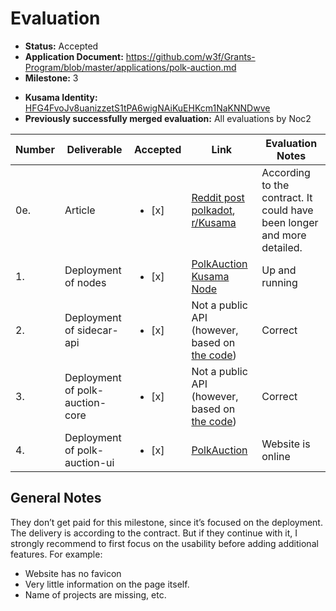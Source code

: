 # Evaluation

- **Status:** Accepted
- **Application Document:** https://github.com/w3f/Grants-Program/blob/master/applications/polk-auction.md
- **Milestone:** 3
* **Kusama Identity:** [HFG4FvoJv8uanizzetS1tPA6wigNAiKuEHKcm1NaKNNDwve](https://polkascan.io/pre/kusama/account/HFG4FvoJv8uanizzetS1tPA6wigNAiKuEHKcm1NaKNNDwve)
* **Previously successfully merged evaluation:** All evaluations by Noc2

| Number | Deliverable | Accepted | Link | Evaluation Notes |
| ------ | ----------- | -------- | ---- |----------------- |
| 0e. | Article | <ul><li>[x] </li></ul>| [Reddit post polkadot](https://www.reddit.com/r/Polkadot/comments/v1osc8/polkauction_is_live/), [r/Kusama](https://www.reddit.com/r/Kusama/comments/v1orsn/polkauction_is_live/)  | According to the contract. It could have been longer and more detailed.  |
| 1. | Deployment of nodes | <ul><li>[x] </li></ul>| [PolkAuction Kusama Node](https://telemetry.polkadot.io/#list/0xb0a8d493285c2df73290dfb7e61f870f17b41801197a149ca93654499ea3dafe) | Up and running |
| 2. | Deployment of sidecar-api | <ul><li>[x] </li></ul>| Not a public API (however, based on [the code](https://github.com/CrommVardek/polk-auction-core/tree/develop/docker)) | Correct |
| 3. | Deployment of polk-auction-core | <ul><li>[x] </li></ul>| Not a public API (however, based on [the code](https://github.com/CrommVardek/polk-auction-core/tree/develop/docker)) | Correct |
| 4. | Deployment of polk-auction-ui | <ul><li>[x] </li></ul>| [PolkAuction](http://www.polkauction.io) | Website is online |  

## General Notes

They don’t get paid for this milestone, since it’s focused on the deployment. The delivery is according to the contract. But if they continue with it, I strongly recommend to first focus on the usability before adding additional features. For example:
- Website has no favicon
- Very little information on the page itself. 
- Name of projects are missing, etc. 

